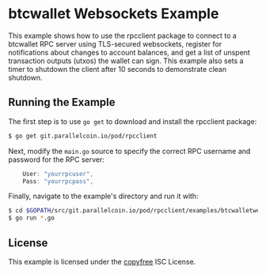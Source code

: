 # btcwallet Websockets Example

This example shows how to use the rpcclient package to connect to a btcwallet RPC server using TLS-secured websockets, register for notifications about changes to account balances, and get a list of unspent transaction outputs
(utxos) the wallet can sign. This example also sets a timer to shutdown the client after 10 seconds to demonstrate clean shutdown.

## Running the Example

The first step is to use `go get` to download and install the rpcclient package:

```bash
$ go get git.parallelcoin.io/pod/rpcclient
```

Next, modify the `main.go` source to specify the correct RPC username and password for the RPC server:

```Go
	User: "yourrpcuser",
	Pass: "yourrpcpass",
```

Finally, navigate to the example's directory and run it with:

```bash
$ cd $GOPATH/src/git.parallelcoin.io/pod/rpcclient/examples/btcwalletwebsockets
$ go run *.go
```

## License

This example is licensed under the [copyfree](http://copyfree.org) ISC License.
